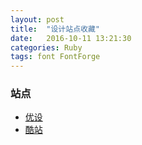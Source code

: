 ```yaml
---
layout: post
title:  "设计站点收藏"
date:   2016-10-11 13:21:30
categories: Ruby
tags: font FontForge
---
```


### 站点

+ [优设](https://www.uisdc.com)
+ [酷站](https://www.zcool.com.cn/)
